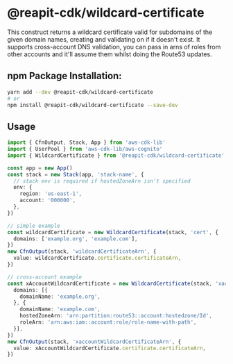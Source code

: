 # @reapit-cdk/wildcard-certificate

This construct returns a wildcard certificate valid for subdomains of the given domain names, creating and validating on if it doesn't exist.
It supports cross-account DNS validation, you can pass in arns of roles from other accounts and it'll assume them whilst doing the Route53 updates.

## npm Package Installation:
```sh
yarn add --dev @reapit-cdk/wildcard-certificate
# or
npm install @reapit-cdk/wildcard-certificate --save-dev
```

## Usage
```ts
import { CfnOutput, Stack, App } from 'aws-cdk-lib'
import { UserPool } from 'aws-cdk-lib/aws-cognito'
import { WildcardCertificate } from '@reapit-cdk/wildcard-certificate'

const app = new App()
const stack = new Stack(app, 'stack-name', {
  // stack env is required if hostedZoneArn isn't specified
  env: {
    region: 'us-east-1',
    account: '000000',
  },
})

// simple example
const wildcardCertificate = new WildcardCertificate(stack, 'cert', {
  domains: ['example.org', 'example.com'],
})
new CfnOutput(stack, 'wildcardCertificateArn', {
  value: wildcardCertificate.certificate.certificateArn,
})

// cross-account example
const xAccountWildcardCertificate = new WildcardCertificate(stack, 'xaccount-cert', {
  domains: [{
    domainName: 'example.org',
  }, {
    domainName: 'example.com',
    hostedZoneArn: 'arn:partition:route53::account:hostedzone/Id',
    roleArn: 'arn:aws:iam::account:role/role-name-with-path',
  }],
})
new CfnOutput(stack, 'xaccountWildcardCertificateArn', {
  value: xAccountWildcardCertificate.certificate.certificateArn,
})

```